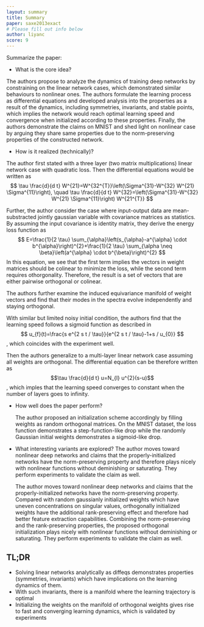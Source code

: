 ```yaml
---
layout: summary
title: Summary
paper: saxe2013exact
# Please fill out info below
author: liyanc
score: 9
---
```


Summarize the paper:
* What is the core idea?


The authors propose to analyze the dynamics of training deep networks by constraining on the linear network cases, which demonstrated similar behaviours to nonlinear ones.
The authors formulate the learning process as differential equations and developed analysis into the properties as a result of the dynamics, including symmetries, invariants, and stable points, which implies the network would reach optimal learning speed and convergence when initialized according to these properties.
Finally, the authors demonstrate the claims on MNIST and shed light on nonlinear case by arguing they share same properties due to the norm-preserving properties of the constructed network.
* How is it realized (technically)?

The author first stated with a three layer (two matrix multiplications) linear network case with quadratic loss.
Then the differential equations would be written as
$$
\tau \frac{d}{d t} W^{21}=W^{32^{T}}\left(\Sigma^{31}-W^{32} W^{21} \Sigma^{11}\right), \quad \tau \frac{d}{d t} W^{32}=\left(\Sigma^{31}-W^{32} W^{21} \Sigma^{11}\right) W^{21^{T}}
$$

Further, the author consider the case where input-output data are mean-substracted jointly gaussian variable with covariance matrices as statistics.
By assuming the input covariance is identity matrix, they derive the energy loss function as 
$$
E=\frac{1}{2 \tau} \sum_{\alpha}\left(s_{\alpha}-a^{\alpha} \cdot b^{\alpha}\right)^{2}+\frac{1}{2 \tau} \sum_{\alpha \neq \beta}\left(a^{\alpha} \cdot b^{\beta}\right)^{2}
$$
In this equation, we see that the first term implies the vectors in weight matrices should be colinear to minimize the loss, while the second term requires othorgonality.
Therefore, the result is a set of vectors that are either pairwise orthogonal or colinear.

The authors further examine the induced equivariance manifold of weight vectors and find that their modes in the spectra evolve independently and staying orthogonal.

With similar but limited noisy initial condition, the authors find that the learning speed follows a sigmoid function as described in
$$
u_{f}(t)=\frac{s e^{2 s t / \tau}}{e^{2 s t / \tau}-1+s / u_{0}}
$$
, which coincides with the experiment well.

  Then the authors generalize to a multi-layer linear network case assuming all weights are orthogonal.
The differential equation can be therefore written as $$\tau \frac{d}{d t} u=N_{l} u^{2}(s-u)$$, which imples that the learning speed converges to constant when the number of layers goes to infinity.
* How well does the paper perform?

  The author proposed an initialization scheme accordingly by filling weights as random orthogonal matrices.
  On the MNIST dataset, the loss function demonstrates a step-function-like drop while the randomly Gaussian initial weights demonstrates a sigmoid-like drop.

* What interesting variants are explored?
  The author moves toward nonlinear deep networks and claims that the properly-initialized networks have the norm-preserving property and therefore plays nicely with nonlinear functions without deminishing or saturating.
They perform experiments to validate the claim as well.

  The author moves toward nonlinear deep networks and claims that the properly-initialized networks have the norm-preserving property. 
  Compared with random gaussianly initialized weights which have uneven concentrations on singular values, orthogonally initialized weights have the additional rank-preserving effect and therefore had better feature extraction capabilities.
  Combining the norm-preserving and the rank-preserving properties, the proposed orthogonal initialization plays nicely with nonlinear functions without deminishing or saturating.
They perform experiments to validate the claim as well.

## TL;DR
* Solving linear networks analytically as diffeqs demonstrates properties (symmetries, invariants) which have implications on the learning dynamics of them.
* With such invariants, there is a manifold where the learning trajectory is optimal
* Initializing the weights on the manifold of orthogonal weights gives rise to fast and converging learning dynamics, which is validated by experiments

